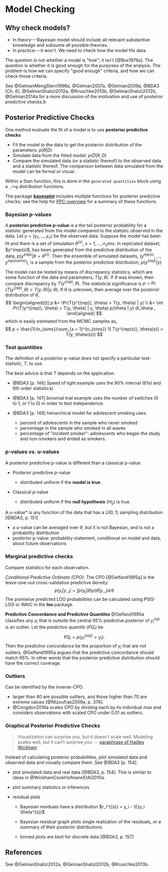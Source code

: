 
# Model Checking

## Why check models?

-   In theory---Bayesian model should include all relevant substantive knowledge and subsume all possible theories.
-   In practice---it won't. We need to check how the model fits data.

The question is not whether a model is "true"; it isn't [@Box1976a].
The question is whether it is good enough for the purposes of the analysis.
The problem is how we can specify "good enough" criteria, and how we can check those criteria.

See @GelmanMengStern1996a, @Gelman2007a, @Gelman2009a, @BDA3 [Ch. 6],
@GelmanShalizi2012a, @Kruschke2013b, @GelmanShalizi2012b, @Gelman2014a for a
more discussion of the motivation and use of posterior predictive checks.b

## Posterior Predictive Checks

One method evaluate the fit of a model is to use **posterior predictive checks**

-   Fit the model to the data to get the posterior distribution of the parameters: $p(\theta | D)$
-   Simulate data from the fitted model: $p(\tilde{D} | \theta, D)$
-   Compare the simulated data (or a statistic thereof) to the observed data and a statistic thereof. The comparison between data simulated from the model can be formal or visual.

Within a Stan function, this is done in the `generated quantities` block using a `_rng` distribution functions.

The package **[bayesplot](https://cran.r-project.org/package=bayesplot)** includes multiple functions for posterior predictive checks; see the help for [PPC-overview](https://www.rdocumentation.org/packages/bayesplot//topics/PPC-overview) for a summary of these functions.

### Bayesian p-values

A **posterior predictive p-value** is a the tail posterior probability for a statistic generated from the model compared to the statistic observed in the data.
Let $y = (y_1, \dots, y_n)$ be the observed data.
Suppose the model has been fit and there is a set of simulation $\theta^(s)$, $s = 1, \dots, n_sims$.
In  replicated dataset, $y^{rep(s)$, has been generated from the predictive distribution
of the data, $p(y^{(rep)} | \theta = \theta^{(s)}$.
Then the ensemble of simulated datasets, $(y^{rep(s)}, \dots, y^{rep(nsims)})$, is a sample from the posterior predictive
distribution, $p(y^{(rep)} | y)$

The model can be tested by means of discrepancy statistics, which are some function of the data and parameters, $T(y, \theta)$.
If $\theta$ was known, then compare discrepancy by $T(y^{(rep)}, \theta)$.
The statistical significance is $p = \Pr(T(y^{(rep)}, \theta) > T(y, \theta) | y, \theta)$.
If $\theta$ is unknown, then average over the posterior distribution of $\theta$,
$$
\begin{aligned}[t]
p &= \Pr(T(y^{(rep)}, \theta) > T(y, \theta) | y) \\
&= \int Pr(T(y^{(rep)}, \theta) > T(y, \theta) | y, \theta) p(\theta | y) d\,\theta ,
\end{aligned}
$$
which is easily estimated from the MCMC samples as,
$$
p = \frac{1}{n_{sims}}\sum_{s = 1}^{n_{sims}} 1( T(y^{rep(s)}, \theta(s)) > T(y, \theta(s)))
$$

### Test quantities

The definition of a posterior p-value does not specify a particular test-statistic, $T$, to use.

The best advice is that $T$ depends on the application.

-   @BDA3 [p. 146] Speed of light example uses the 90% interval (61st and 6th order statistics).

-   @BDA3 [p. 147] binomial trial example uses the number of switches (0 to 1, or 1 to 0)
    in order to test independence.

-   @BDA3 [p. 148] hierarchical model for adolescent smoking uses.

    -   percent of adolescents in the sample who never smoked
    -   percentage in the sample who smoked in all waves
    -   percentage of "incident smoker": adolescents who began the study and non-smokers and ended as smokers.

### p-values vs. u-values

A posterior predictive p-value is different than a classical p-value.

-   Posterior predictive $p$-value

    -   distributed uniform if the **model is true**.

-   Classical $p$-value

    -   distributed uniform if the **null hypothesis** ($H_0$) is true.

A $u$-value* is any function of the data that has a $U(0, 1)$ sampling distribution [@BDA3, p. 151]

-   a $u$-value can be averaged over $\theta$, but it is not Bayesian, and is not a probability distribution
-   posterior p-value: probability statement, conditional on model and data, about future observations

### Marginal predictive checks

Compare statistics for each observation.

*Conditional Predictive Ordinate (CPO)*:
The CPO [@Gelfand1995a] is the leave-one-out cross-validation predictive density:
$$
p(y_i | y_{-i}) = \int p(y_i | \theta) p(\theta | y_{-i}) d\,\theta
$$
The pointwise predicted LOO probabilities can be calculated using PSIS-LOO or WAIC in the **loo** package.

<!-- The sum of the logged CPOs can be an estimator of the log marginal likelihood and is called the log pseudo marginal likelihood. The ratio of PsMLs can be used as a surrogate for a Bayes Factor (pseudo Bayes Factor) (LaplaceDemon p. 20) -->

**Predictive Concordance and Predictive Quantiles** @Gelfand1995a classifies any $y_i$ that is outside the central 95% predictive posterior of $y^{rep}_i$ is an outlier.
Let the *predictive quantile* ($PQ_i$) be
$$
PQ_i = p(y_i^{(rep)} > y_i) .
$$
Then the *predictive concordance* be the proportion of $y_i$ that are not
outliers. @Gelfand1995a argues that the predictive concordance should match 95%.
In other words that the posterior predictive distribution should have the correct coverage.

### Outliers

Can be identified by the inverse-CPO.

-   larger than 40 are possible outliers, and those higher than 70 are extreme values [@Ntzoufras2009a, p. 376].
-   @Congdon2014a scales CPO by dividing each by its individual max and considers observations with scaled CPO under 0.01 as outliers.

### Graphical Posterior Predictive Checks

> Visualization can surprise you, but it doesn’t scale well. Modeling scales well, but it can’t surprise you. -- [paraphrase of Hadley Wickham](https://www.johndcook.com/blog/2013/02/07/visualization-modeling-and-surprises/)

Instead of calculating posterior probabilities, plot simulated data and observed data and visually compare them. See @BDA3 [p. 154].

-   plot simulated data and real data [@BDA3, p. 154]. This is similar to
    ideas in @WickhamCookHofmannEtAl2010a.

-   plot summary statistics or inferences

-   residual plots

    -   Bayesian residuals have a distribution
        $r_i^{(s)} = y_i - \E(y_i \theta^{s})$

    -   Bayesian residual graph plots single realization of the residuals,
        or a summary of their posterior distributions

    -   binned plots are best for discrete data [@BDA3, p. 157]

<!--
## Average Predictive Comparisons

From @GelmanHill [Ch 21.4]
Let $u$ be the input of interest, and $v$ be all other inputs, so that $x = (u, v)$.
$$
b_u(u^{(lo)}, u^{(hi)}, v, \theta) = \frac{E(y | u^{(hi)}, v, \theta) - E(y | u^{(lo)}, v, \theta)}{u^{(hi)} - u^{(lo)}}
$$
the the average predictive difference per unit change in $u$ is,
$$
B_{u}(u^{(lo)}, u^{(hi)}) = \frac{1}{n} \sum_{i = 1}^n b_u(u^{(lo)}, u^{(hi)}, v_i, \theta) .
$$
This can be adjusted to use observed (weighted) differences of $u$ for each point.
See the Gelman paper on it.
-->

## References

See @GelmanShalizi2012a, @GelmanShalizi2012b, @Kruschke2013b.
